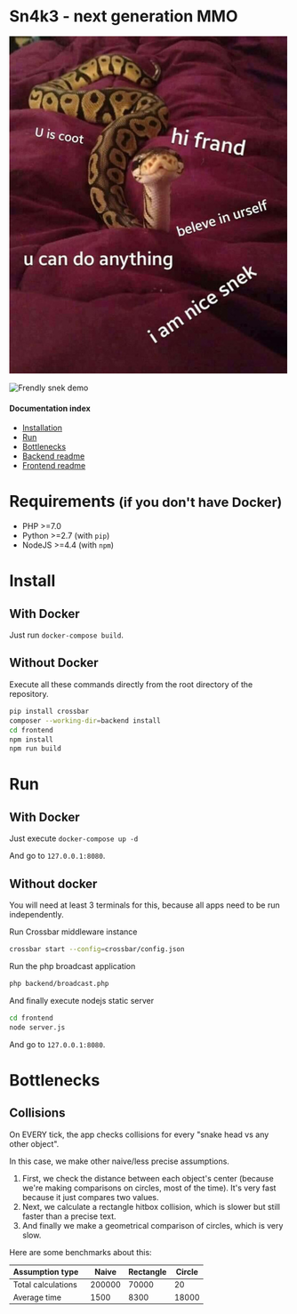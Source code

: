 Sn4k3 - next generation MMO
===========================

![Frendly snek](snake.jpg)

![Frendly snek demo](sn4k3.gif)

#### Documentation index

* [Installation](#install)
* [Run](#run)
* [Bottlenecks](#nottlenecks)
* [Backend readme](backend/README.md)
* [Frontend readme](frontend/README.md)

# Requirements <small>(if you don't have Docker)</small>

* PHP >=7.0
* Python >=2.7 (with `pip`)
* NodeJS >=4.4 (with `npm`)

# Install

## With Docker

Just run `docker-compose build`.

## Without Docker

Execute all these commands directly from the root directory of the repository.

```bash
pip install crossbar
composer --working-dir=backend install
cd frontend
npm install
npm run build
```

# Run

## With Docker

Just execute `docker-compose up -d`

And go to `127.0.0.1:8080`.

## Without docker

You will need at least 3 terminals for this, because all apps need to be run independently.

Run Crossbar middleware instance

```bash
crossbar start --config=crossbar/config.json
```

Run the php broadcast application

```bash
php backend/broadcast.php
```

And finally execute nodejs static server

```bash
cd frontend
node server.js
```

And go to `127.0.0.1:8080`.

# Bottlenecks

## Collisions

On EVERY tick, the app checks collisions for every "snake head vs any other object".

In this case, we make other naive/less precise assumptions.

1. First, we check the distance between each object's center (because we're making comparisons on circles, most of the
 time). It's very fast because it just compares two values.
2. Next, we calculate a rectangle hitbox collision, which is slower but still faster than a precise text.
3. And finally we make a geometrical comparison of circles, which is very slow.

Here are some benchmarks about this:

| Assumption type    | Naive  | Rectangle | Circle |
| ------------------ | ------ | --------- | ------ |
| Total calculations | 200000 | 70000     | 20     |
| Average time       | 1500   | 8300      | 18000  |
